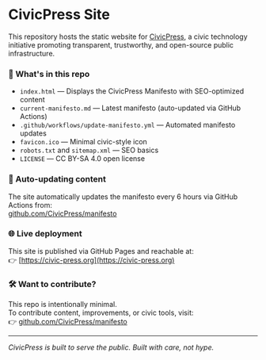 # CivicPress Site

This repository hosts the static website for [CivicPress](https://civic-press.org), a civic technology initiative promoting transparent, trustworthy, and open-source public infrastructure.

### 🧭 What's in this repo

- `index.html` — Displays the CivicPress Manifesto with SEO-optimized content
- `current-manifesto.md` — Latest manifesto (auto-updated via GitHub Actions)
- `.github/workflows/update-manifesto.yml` — Automated manifesto updates
- `favicon.ico` — Minimal civic-style icon
- `robots.txt` and `sitemap.xml` — SEO basics
- `LICENSE` — CC BY-SA 4.0 open license

### 🔄 Auto-updating content

The site automatically updates the manifesto every 6 hours via GitHub Actions from:  
[github.com/CivicPress/manifesto](https://github.com/CivicPress/manifesto)

### 🌐 Live deployment

This site is published via GitHub Pages and reachable at:  
👉 [https://civic-press.org](https://civic-press.org)

### 🛠️ Want to contribute?

This repo is intentionally minimal.  
To contribute content, improvements, or civic tools, visit:  
👉 [github.com/CivicPress/manifesto](https://github.com/CivicPress/manifesto)

---

_CivicPress is built to serve the public. Built with care, not hype._
